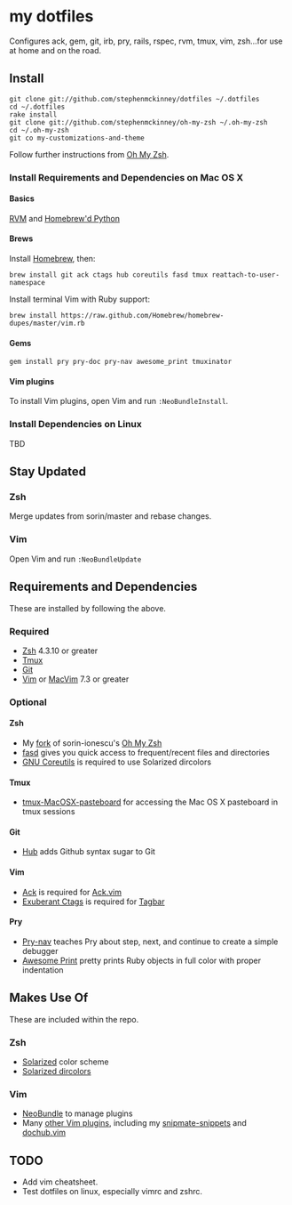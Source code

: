 # my dotfiles

Configures ack, gem, git, irb, pry, rails, rspec, rvm, tmux, vim, zsh...for use at home and on the road.


## Install

    git clone git://github.com/stephenmckinney/dotfiles ~/.dotfiles
    cd ~/.dotfiles
    rake install
    git clone git://github.com/stephenmckinney/oh-my-zsh ~/.oh-my-zsh
    cd ~/.oh-my-zsh
    git co my-customizations-and-theme

Follow further instructions from [Oh My Zsh](https://github.com/sorin-ionescu/oh-my-zsh).

### Install Requirements and Dependencies on Mac OS X

#### Basics

[RVM](http://beginrescueend.com/) and [Homebrew'd Python](https://github.com/mxcl/homebrew/wiki/Homebrew-and-Python)

#### Brews

Install [Homebrew](http://mxcl.github.com/homebrew/), then:

    brew install git ack ctags hub coreutils fasd tmux reattach-to-user-namespace

Install terminal Vim with Ruby support:

    brew install https://raw.github.com/Homebrew/homebrew-dupes/master/vim.rb

#### Gems

    gem install pry pry-doc pry-nav awesome_print tmuxinator

#### Vim plugins

To install Vim plugins, open Vim and run `:NeoBundleInstall`.

### Install Dependencies on Linux

TBD

## Stay Updated

### Zsh

Merge updates from sorin/master and rebase changes.

### Vim

Open Vim and run `:NeoBundleUpdate`


## Requirements and Dependencies

These are installed by following the above.

### Required

* [Zsh](http://www.zsh.org/) 4.3.10 or greater
* [Tmux](http://tmux.sourceforge.net/)
* [Git](http://git-scm.com/)
* [Vim](http://www.vim.org/) or [MacVim](https://github.com/b4winckler/macvim) 7.3 or greater

### Optional

#### Zsh
* My [fork](https://github.com/stephenmckinney/oh-my-zsh) of sorin-ionescu's [Oh My Zsh](https://github.com/sorin-ionescu/oh-my-zsh)
* [fasd](https://github.com/clvv/fasd) gives you quick access to frequent/recent files and directories
* [GNU Coreutils](http://www.gnu.org/software/coreutils/) is required to use Solarized dircolors

#### Tmux
* [tmux-MacOSX-pasteboard](https://github.com/ChrisJohnsen/tmux-MacOSX-pasteboard) for accessing the Mac OS X pasteboard in tmux sessions

#### Git
* [Hub](https://github.com/defunkt/hub) adds Github syntax sugar to Git

#### Vim
* [Ack](http://betterthangrep.com/) is required for [Ack.vim](https://github.com/mileszs/ack.vim)
* [Exuberant Ctags](http://ctags.sourceforge.net/) is required for [Tagbar](http://majutsushi.github.com/tagbar/)

#### Pry
* [Pry-nav](https://github.com/nixme/pry-nav) teaches Pry about step, next, and continue to create a simple debugger
* [Awesome Print](https://github.com/michaeldv/awesome_print) pretty prints Ruby objects in full color with proper indentation


## Makes Use Of

These are included within the repo.

### Zsh

* [Solarized](http://ethanschoonover.com/solarized) color scheme
* [Solarized dircolors](https://github.com/seebi/dircolors-solarized)


### Vim

* [NeoBundle](https://github.com/Shougo/neobundle.vim) to manage plugins
* Many [other Vim plugins](https://github.com/stephenmckinney/dotfiles/blob/master/vim/plugin.vim),
  including my [snipmate-snippets](https://github.com/stephenmckinney/snipmate-snippets)
  and [dochub.vim](https://github.com/stephenmckinney/vim-dochub)

## TODO
* Add vim cheatsheet.
* Test dotfiles on linux, especially vimrc and zshrc.
